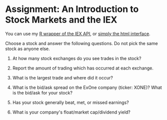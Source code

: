# Assignment: An Introduction to Stock Markets and the IEX

You can use my [R wrapper of the IEX API](https://github.com/Matt-Brigida/IEX_API_R_Wrapper), or [simply the html interface](https://iextrading.com/apps/stocks).

Choose a stock and answer the following questions.  Do not pick the same stock as anyone else.

1.  At how many stock exchanges do you see trades in the stock?

2.  Report the amount of trading which has occurred at each exchange.

3.  What is the largest trade and where did it occur?

4.  What is the bid/ask spread on the ExOne company (ticker: XONE)?  What is the bid/ask for your stock?

5.  Has your stock generally beat, met, or missed earnings?

6.  What is your company's float/market cap/dividend yield?
